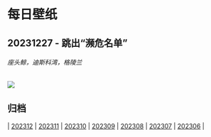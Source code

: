 # 每日壁纸

## 20231227 - 跳出“濒危名单”

###### 座头鲸，迪斯科湾，格陵兰

![](https://www.bing.com/th?id=OHR.GreenlandHumpback_ZH-CN8145852053_UHD.jpg)

## 归档

| [202312](/202312/README.md)
| [202311](/202311/README.md)
| [202310](/202310/README.md)
| [202309](/202309/README.md)
| [202308](/202308/README.md)
| [202307](/202307/README.md)
| [202306](/202306/README.md)
|